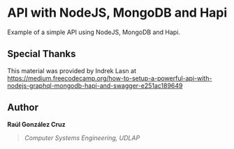 # API with NodeJS, MongoDB and Hapi
Example of a simple API using NodeJS, MongoDB and Hapi.

## Special Thanks
This material was provided by Indrek Lasn at https://medium.freecodecamp.org/how-to-setup-a-powerful-api-with-nodejs-graphql-mongodb-hapi-and-swagger-e251ac189649

## Author
**Raúl González Cruz**
>*Computer Systems Engineering, UDLAP*

